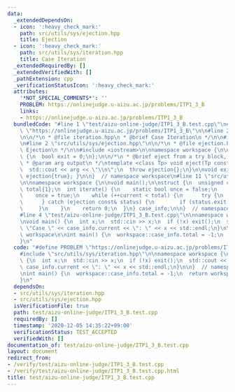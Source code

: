 ```yaml
---
data:
  _extendedDependsOn:
  - icon: ':heavy_check_mark:'
    path: src/utils/sys/ejection.hpp
    title: Ejection
  - icon: ':heavy_check_mark:'
    path: src/utils/sys/iteration.hpp
    title: Case Iteration
  _extendedRequiredBy: []
  _extendedVerifiedWith: []
  _pathExtension: cpp
  _verificationStatusIcon: ':heavy_check_mark:'
  attributes:
    '*NOT_SPECIAL_COMMENTS*': ''
    PROBLEM: https://onlinejudge.u-aizu.ac.jp/problems/ITP1_3_B
    links:
    - https://onlinejudge.u-aizu.ac.jp/problems/ITP1_3_B
  bundledCode: "#line 1 \"test/aizu-online-judge/ITP1_3_B.test.cpp\"\n#define PROBLEM\
    \ \"https://onlinejudge.u-aizu.ac.jp/problems/ITP1_3_B\"\n\n#line 2 \"src/utils/sys/iteration.hpp\"\
    \n\n/*\n * @file iteration.hpp\n * @brief Case Iteration\n */\n\n#include <cassert>\n\
    \n#line 2 \"src/utils/sys/ejection.hpp\"\n\n/*\n * @file ejection.hpp\n * @brief\
    \ Ejection\n */\n\n#include <iostream>\n\nnamespace workspace {\n\nstruct ejection\
    \ {\n  bool exit = 0;\n};\n\n/*\n * @brief eject from a try block, throw nullptr\n\
    \ * @param arg output\n */\ntemplate <class Tp> void eject(Tp const &arg) {\n\
    \  std::cout << arg << \"\\n\";\n  throw ejection{};\n}\n\nvoid exit() { throw\
    \ ejection{true}; }\n\n}  // namespace workspace\n#line 11 \"src/utils/sys/iteration.hpp\"\
    \n\nnamespace workspace {\n\nvoid main();\n\nstruct {\n  unsigned current{0},\
    \ total{1};\n  int iterate() {\n    static bool once = false;\n    assert(!once);\n\
    \    once = true;\n    while (++current < total) {\n      try {\n        main();\n\
    \      } catch (ejection const& status) {\n        if (status.exit) break;\n \
    \     }\n    }\n    return 0;\n  }\n} case_info;\n\n}  // namespace workspace\n\
    #line 4 \"test/aizu-online-judge/ITP1_3_B.test.cpp\"\n\nnamespace workspace {\n\
    \nvoid main() {\n  int x;\n  std::cin >> x;\n  if (!x) exit();\n  std::cout <<\
    \ \"Case \" << case_info.current << \": \" << x << std::endl;\n}\n\n}  // namespace\
    \ workspace\n\nint main() {\n  workspace::case_info.total = -1;\n  return workspace::case_info.iterate();\n\
    }\n"
  code: "#define PROBLEM \"https://onlinejudge.u-aizu.ac.jp/problems/ITP1_3_B\"\n\n\
    #include \"src/utils/sys/iteration.hpp\"\n\nnamespace workspace {\n\nvoid main()\
    \ {\n  int x;\n  std::cin >> x;\n  if (!x) exit();\n  std::cout << \"Case \" <<\
    \ case_info.current << \": \" << x << std::endl;\n}\n\n}  // namespace workspace\n\
    \nint main() {\n  workspace::case_info.total = -1;\n  return workspace::case_info.iterate();\n\
    }\n"
  dependsOn:
  - src/utils/sys/iteration.hpp
  - src/utils/sys/ejection.hpp
  isVerificationFile: true
  path: test/aizu-online-judge/ITP1_3_B.test.cpp
  requiredBy: []
  timestamp: '2020-12-05 14:35:22+09:00'
  verificationStatus: TEST_ACCEPTED
  verifiedWith: []
documentation_of: test/aizu-online-judge/ITP1_3_B.test.cpp
layout: document
redirect_from:
- /verify/test/aizu-online-judge/ITP1_3_B.test.cpp
- /verify/test/aizu-online-judge/ITP1_3_B.test.cpp.html
title: test/aizu-online-judge/ITP1_3_B.test.cpp
---
```

